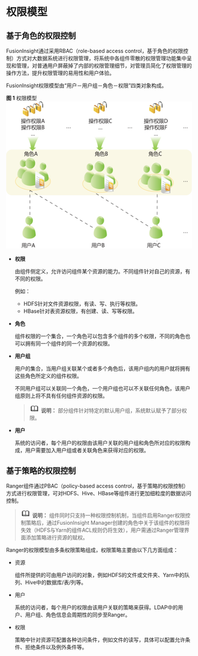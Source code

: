 # 权限模型<a name="admin_guide_000235"></a>

## 基于角色的权限控制<a name="zh-cn_topic_0263899306_section107131442124410"></a>

FusionInsight通过采用RBAC（role-based access control，基于角色的权限控制）方式对大数据系统进行权限管理，将系统中各组件零散的权限管理功能集中呈现和管理，对普通用户屏蔽掉了内部的权限管理细节，对管理员简化了权限管理的操作方法，提升权限管理的易用性和用户体验。

FusionInsight权限模型由“用户－用户组－角色－权限”四类对象构成。

**图 1**  权限模型<a name="zh-cn_topic_0263899306_fig183111551760"></a>  
![](figures/权限模型.png "权限模型")

-   **权限**

    由组件侧定义，允许访问组件某个资源的能力。不同组件针对自己的资源，有不同的权限。

    例如：

    -   HDFS针对文件资源权限，有读、写、执行等权限。
    -   HBase针对表资源权限，有创建、读、写等权限。

-   **角色**

    组件权限的一个集合，一个角色可以包含多个组件的多个权限，不同的角色也可以拥有同一个组件的同一个资源的权限。

-   **用户组**

    用户的集合，当用户组关联某个或者多个角色后，该用户组内的用户就将拥有这些角色所定义的组件权限。

    不同用户组可以关联同一个角色，一个用户组也可以不关联任何角色，该用户组原则上将不具有任何组件资源的权限。

    >![](public_sys-resources/icon-note.gif) **说明：** 
    >部分组件针对特定的默认用户组，系统默认赋予了部分权限。

-   **用户**

    系统的访问者，每个用户的权限由该用户关联的用户组和角色所对应的权限构成，用户需要加入用户组或者关联角色来获得对应的权限。


## 基于策略的权限控制<a name="zh-cn_topic_0263899306_section1760613435211"></a>

Ranger组件通过PBAC（policy-based access control，基于策略的权限控制）方式进行权限管理，可对HDFS、Hive、HBase等组件进行更加细粒度的数据访问控制。

>![](public_sys-resources/icon-note.gif) **说明：** 
>组件同时只支持一种权限控制机制，当组件启用Ranger权限控制策略后，通过FusionInsight Manager创建的角色中关于该组件的权限将失效（HDFS与Yarn的组件ACL规则仍将生效），用户需通过Ranger管理界面添加策略进行资源的赋权。

Ranger的权限模型由多条权限策略组成，权限策略主要由以下几方面组成：

-   资源

    组件所提供的可由用户访问的对象，例如HDFS的文件或文件夹、Yarn中的队列、Hive中的数据库/表/列等。

-   用户

    系统的访问者，每个用户的权限由该用户关联的策略来获得。LDAP中的用户、用户组、角色信息会周期性的同步至Ranger。

-   权限

    策略中针对资源可配置各种访问条件，例如文件的读写，具体可以配置允许条件、拒绝条件以及例外条件等。


